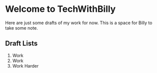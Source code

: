# Welcome to TechWithBilly

Here are just some drafts of my work for now.
This is a space for Billy to take some note.

## Draft Lists

1. Work
2. Work
3. Work Harder 
